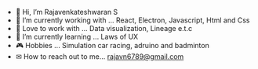 - 👋 Hi, I’m Rajavenkateshwaran S
- 👀 I’m currently working with ... React, Electron, Javascript, Html and Css
- 💞️ Love to work with ... Data visualization, Lineage e.t.c 
- 🌱 I’m currently learning ... Laws of UX
- 🎮 Hobbies ... Simulation car racing, adruino and badminton
- ✉ How to reach out to me... rajavn6789@gmail.com

